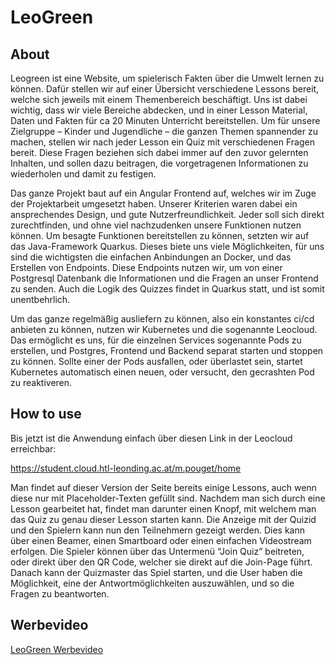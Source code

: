# LeoGreen

## About

Leogreen ist eine Website, um spielerisch Fakten über die Umwelt lernen zu können. Dafür stellen wir auf einer Übersicht verschiedene Lessons bereit, welche sich jeweils mit einem Themenbereich beschäftigt. Uns ist dabei wichtig, dass wir viele Bereiche abdecken, und in einer Lesson Material, Daten und Fakten für ca 20 Minuten Unterricht bereitstellen. Um für unsere Zielgruppe – Kinder und Jugendliche – die ganzen Themen spannender zu machen, stellen wir nach jeder Lesson ein Quiz mit verschiedenen Fragen bereit. Diese Fragen beziehen sich dabei immer auf den zuvor gelernten Inhalten, und sollen dazu beitragen, die vorgetragenen Informationen zu wiederholen und damit zu festigen. 

Das ganze Projekt baut auf ein Angular Frontend auf, welches wir im Zuge der Projektarbeit umgesetzt haben. Unserer Kriterien waren dabei ein ansprechendes Design, und gute Nutzerfreundlichkeit. Jeder soll sich direkt zurechtfinden, und ohne viel nachzudenken unsere Funktionen nutzen können. Um besagte Funktionen bereitstellen zu können, setzten wir auf das Java-Framework Quarkus. Dieses biete uns viele Möglichkeiten, für uns sind die wichtigsten die einfachen Anbindungen an Docker, und das Erstellen von Endpoints. Diese Endpoints nutzen wir, um von einer Postgresql Datenbank die Informationen und die Fragen an unser Frontend zu senden. Auch die Logik des Quizzes findet in Quarkus statt, und ist somit unentbehrlich.  

Um das ganze regelmäßig ausliefern zu können, also ein konstantes ci/cd anbieten zu können, nutzen wir Kubernetes und die sogenannte Leocloud. Das ermöglicht es uns, für die einzelnen Services sogenannte Pods zu erstellen, und Postgres, Frontend und Backend separat starten und stoppen zu können. Sollte einer der Pods ausfallen, oder überlastet sein, startet Kubernetes automatisch einen neuen, oder versucht, den gecrashten Pod zu reaktiveren. 


## How to use

 

Bis jetzt ist die Anwendung einfach über diesen Link in der Leocloud erreichbar:  

https://student.cloud.htl-leonding.ac.at/m.pouget/home 

Man findet auf dieser Version der Seite bereits einige Lessons, auch wenn diese nur mit Placeholder-Texten gefüllt sind. Nachdem man sich durch eine Lesson gearbeitet hat, findet man darunter einen Knopf, mit welchem man das Quiz zu genau dieser Lesson starten kann. Die Anzeige mit der Quizid und den Spielern kann nun den Teilnehmern gezeigt werden. Dies kann über einen Beamer, einen Smartboard oder einen einfachen Videostream erfolgen. Die Spieler können über das Untermenü “Join Quiz” beitreten, oder direkt über den QR Code, welcher sie direkt auf die Join-Page führt. Danach kann der Quizmaster das Spiel starten, und die User haben die Möglichkeit, eine der Antwortmöglichkeiten auszuwählen, und so die Fragen zu beantworten. 


## Werbevideo
[LeoGreen Werbevideo](https://youtu.be/zc5xqdta6o4)


